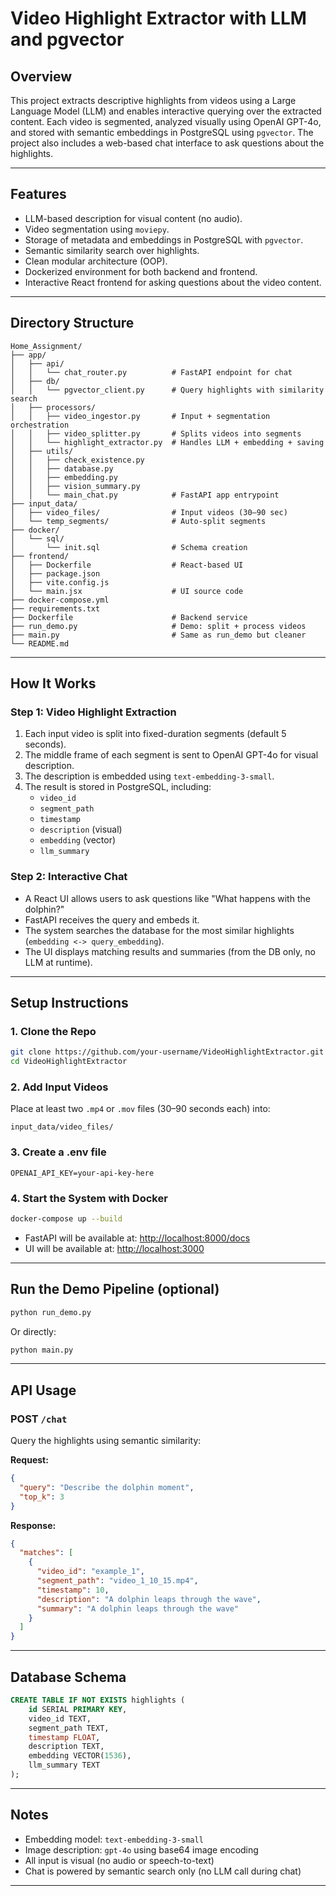 
# Video Highlight Extractor with LLM and pgvector

## Overview
This project extracts descriptive highlights from videos using a Large Language Model (LLM) and enables interactive querying over the extracted content. Each video is segmented, analyzed visually using OpenAI GPT-4o, and stored with semantic embeddings in PostgreSQL using `pgvector`. The project also includes a web-based chat interface to ask questions about the highlights.

---

## Features

-  LLM-based description for visual content (no audio).
-  Video segmentation using `moviepy`.
-  Storage of metadata and embeddings in PostgreSQL with `pgvector`.
-  Semantic similarity search over highlights.
-  Clean modular architecture (OOP).
-  Dockerized environment for both backend and frontend.
-  Interactive React frontend for asking questions about the video content.

---

## Directory Structure

```
Home_Assignment/
├── app/
│   ├── api/
│   │   └── chat_router.py          # FastAPI endpoint for chat
│   ├── db/
│   │   └── pgvector_client.py      # Query highlights with similarity search
│   ├── processors/
│   │   ├── video_ingestor.py       # Input + segmentation orchestration
│   │   ├── video_splitter.py       # Splits videos into segments
│   │   └── highlight_extractor.py  # Handles LLM + embedding + saving
│   ├── utils/
│   │   ├── check_existence.py
│   │   ├── database.py
│   │   ├── embedding.py
│   │   ├── vision_summary.py
│   │   └── main_chat.py            # FastAPI app entrypoint
├── input_data/
│   ├── video_files/                # Input videos (30–90 sec)
│   └── temp_segments/              # Auto-split segments
├── docker/
│   └── sql/
│       └── init.sql                # Schema creation
├── frontend/
│   ├── Dockerfile                  # React-based UI
│   ├── package.json
│   ├── vite.config.js
│   └── main.jsx                    # UI source code
├── docker-compose.yml
├── requirements.txt
├── Dockerfile                      # Backend service
├── run_demo.py                     # Demo: split + process videos
├── main.py                         # Same as run_demo but cleaner
└── README.md
```

---

## How It Works

### Step 1: Video Highlight Extraction
1. Each input video is split into fixed-duration segments (default 5 seconds).
2. The middle frame of each segment is sent to OpenAI GPT-4o for visual description.
3. The description is embedded using `text-embedding-3-small`.
4. The result is stored in PostgreSQL, including:
   - `video_id`
   - `segment_path`
   - `timestamp`
   - `description` (visual)
   - `embedding` (vector)
   - `llm_summary`

### Step 2: Interactive Chat
- A React UI allows users to ask questions like "What happens with the dolphin?"
- FastAPI receives the query and embeds it.
- The system searches the database for the most similar highlights (`embedding <-> query_embedding`).
- The UI displays matching results and summaries (from the DB only, no LLM at runtime).

---

## Setup Instructions

### 1. Clone the Repo
```bash
git clone https://github.com/your-username/VideoHighlightExtractor.git
cd VideoHighlightExtractor
```

### 2. Add Input Videos
Place at least two `.mp4` or `.mov` files (30–90 seconds each) into:
```
input_data/video_files/
```

### 3. Create a .env file
```env
OPENAI_API_KEY=your-api-key-here
```

### 4. Start the System with Docker
```bash
docker-compose up --build
```

- FastAPI will be available at: [http://localhost:8000/docs](http://localhost:8000/docs)
- UI will be available at: [http://localhost:3000](http://localhost:3000)

---

## Run the Demo Pipeline (optional)
```bash
python run_demo.py
```

Or directly:
```bash
python main.py
```

---

## API Usage

### POST `/chat`

Query the highlights using semantic similarity:

**Request:**
```json
{
  "query": "Describe the dolphin moment",
  "top_k": 3
}
```

**Response:**
```json
{
  "matches": [
    {
      "video_id": "example_1",
      "segment_path": "video_1_10_15.mp4",
      "timestamp": 10,
      "description": "A dolphin leaps through the wave",
      "summary": "A dolphin leaps through the wave"
    }
  ]
}
```

---

## Database Schema

```sql
CREATE TABLE IF NOT EXISTS highlights (
    id SERIAL PRIMARY KEY,
    video_id TEXT,
    segment_path TEXT,
    timestamp FLOAT,
    description TEXT,
    embedding VECTOR(1536),
    llm_summary TEXT
);
```

---

## Notes

- Embedding model: `text-embedding-3-small`
- Image description: `gpt-4o` using base64 image encoding
- All input is visual (no audio or speech-to-text)
- Chat is powered by semantic search only (no LLM call during chat)

---

